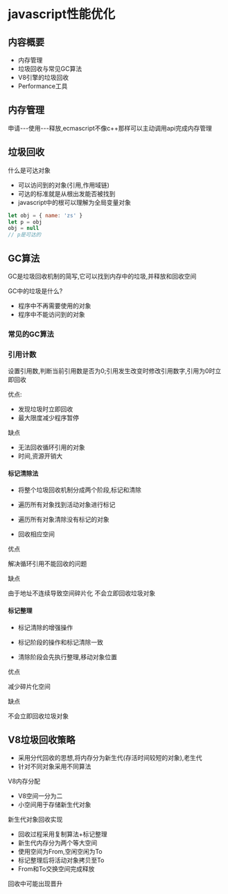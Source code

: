 # javascript性能优化

## 内容概要

- 内存管理
- 垃圾回收与常见GC算法
- V8引擎的垃圾回收
- Performance工具

## 内存管理

申请---使用---释放,ecmascript不像c++那样可以主动调用api完成内存管理

## 垃圾回收

什么是可达对象

- 可以访问到的对象(引用,作用域链)
- 可达的标准就是从根出发能否被找到
- javascript中的根可以理解为全局变量对象

```javascript
let obj = { name: 'zs' }
let p = obj
obj = null
// p是可达的
```

## GC算法

GC是垃圾回收机制的简写,它可以找到内存中的垃圾,并释放和回收空间

GC中的垃圾是什么? 

- 程序中不再需要使用的对象
- 程序中不能访问到的对象

### 常见的GC算法

### 引用计数

设置引用数,判断当前引用数是否为0;引用发生改变时修改引用数字,引用为0时立即回收

优点:

- 发现垃圾时立即回收
- 最大限度减少程序暂停

缺点

- 无法回收循环引用的对象
- 时间,资源开销大

#### 标记清除法

- 将整个垃圾回收机制分成两个阶段,标记和清除

- 遍历所有对象找到活动对象进行标记

- 遍历所有对象清除没有标记的对象

- 回收相应空间

优点

解决循环引用不能回收的问题

缺点

由于地址不连续导致空间碎片化
不会立即回收垃圾对象

#### 标记整理

- 标记清除的增强操作

- 标记阶段的操作和标记清除一致

- 清除阶段会先执行整理,移动对象位置

优点

减少碎片化空间

缺点

不会立即回收垃圾对象

## V8垃圾回收策略

- 采用分代回收的思想,将内存分为新生代(存活时间较短的对象),老生代
- 针对不同对象采用不同算法

V8内存分配

- V8空间一分为二
- 小空间用于存储新生代对象

新生代对象回收实现 

- 回收过程采用复制算法+标记整理
- 新生代内存分为两个等大空间
- 使用空间为From,空闲空闲为To
- 标记整理后将活动对象拷贝至To
- From和To交换空间完成释放

回收中可能出现晋升